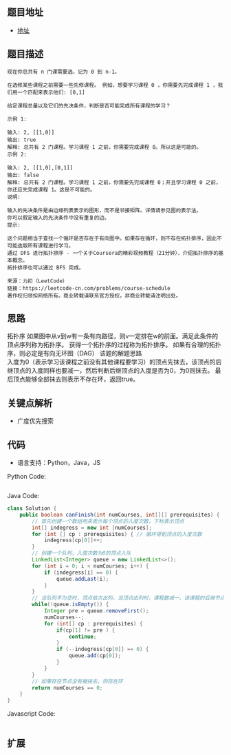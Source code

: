 ## 题目地址

- [地址](https://leetcode-cn.com/problems/course-schedule/)

## 题目描述

```
现在你总共有 n 门课需要选，记为 0 到 n-1。

在选修某些课程之前需要一些先修课程。 例如，想要学习课程 0 ，你需要先完成课程 1 ，我们用一个匹配来表示他们: [0,1]

给定课程总量以及它们的先决条件，判断是否可能完成所有课程的学习？

示例 1:

输入: 2, [[1,0]] 
输出: true
解释: 总共有 2 门课程。学习课程 1 之前，你需要完成课程 0。所以这是可能的。
示例 2:

输入: 2, [[1,0],[0,1]]
输出: false
解释: 总共有 2 门课程。学习课程 1 之前，你需要先完成​课程 0；并且学习课程 0 之前，你还应先完成课程 1。这是不可能的。
说明:

输入的先决条件是由边缘列表表示的图形，而不是邻接矩阵。详情请参见图的表示法。
你可以假定输入的先决条件中没有重复的边。
提示:

这个问题相当于查找一个循环是否存在于有向图中。如果存在循环，则不存在拓扑排序，因此不可能选取所有课程进行学习。
通过 DFS 进行拓扑排序 - 一个关于Coursera的精彩视频教程（21分钟），介绍拓扑排序的基本概念。
拓扑排序也可以通过 BFS 完成。

来源：力扣（LeetCode）
链接：https://leetcode-cn.com/problems/course-schedule
著作权归领扣网络所有。商业转载请联系官方授权，非商业转载请注明出处。
```

## 思路
拓扑序
    如果图中从v到w有一条有向路径，则v一定排在w的前面。满足此条件的顶点序列称为拓扑序。
    获得一个拓扑序的过程称为拓扑排序。
    如果有合理的拓扑序，则必定是有向无环图（DAG）
该题的解题思路    
入度为0（表示学习该课程之前没有其他课程要学习）的顶点先抹去，该顶点的后继顶点的入度同样也要减一，然后判断后继顶点的入度是否为0，为0则抹去。
最后顶点能够全部抹去则表示不存在环，返回true。    
## 关键点解析

- 广度优先搜索

## 代码

- 语言支持：Python，Java，JS

Python Code:

```python
```

Java Code:

```java
class Solution {
    public boolean canFinish(int numCourses, int[][] prerequisites) {
        // 首先创建一个数组用来表示每个顶点的入度次数，下标表示顶点
        int[] indegress = new int [numCourses];
        for (int [] cp : prerequisites) { // 循环得到顶点的入度次数
            indegress[cp[0]]++;
        }
        // 创建一个队列，入度次数为0的顶点入队
        LinkedList<Integer> queue = new LinkedList<>();
        for (int i = 0; i < numCourses; i++) {
            if (indegress[i] == 0) {
                queue.addLast(i);
            }
        }
        // 当队列不为空时，顶点依次出列，当顶点出列时，课程数减一，该课程的后继节点的入队减一，当入度为0时顶点入队
        while(!queue.isEmpty()) {
            Integer pre = queue.removeFirst();
            numCourses--;
            for (int[] cp : prerequisites) {
                if(cp[1] != pre ) {
                    continue;
                }
                if (--indegress[cp[0]] == 0) {
                    queue.add(cp[0]);
                }
            }
        }
        // 如果存在节点没有被抹去，则存在环
        return numCourses == 0;
    }
}
```

Javascript Code:

```js

```

## 扩展
